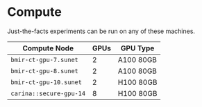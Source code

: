 # Compute

Just-the-facts experiments can be run on any of these machines. 


| Compute Node              | GPUs            | GPU Type  |
|---------------------------|-----------------|-----------|
| `bmir-ct-gpu-7.sunet`       | 2              | A100 80GB |
| `bmir-ct-gpu-8.sunet`       | 2              | A100 80GB |
| `bmir-ct-gpu-10.sunet`      | 2              | H100 80GB |
| `carina::secure-gpu-14`     | 8              | H100 80GB |